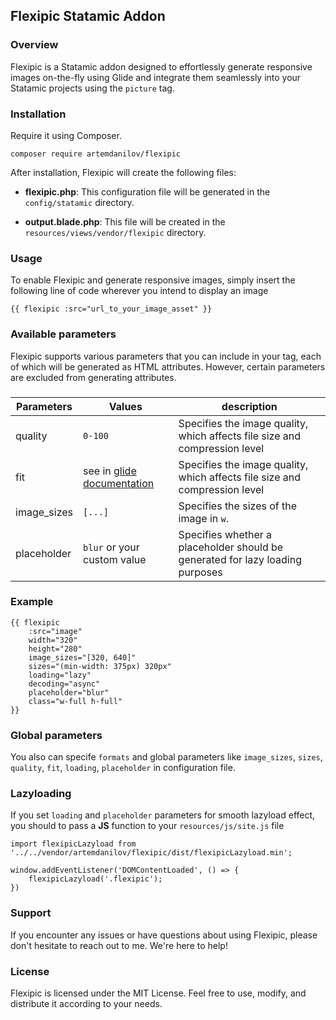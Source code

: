## Flexipic Statamic Addon

### Overview

Flexipic is a Statamic addon designed to effortlessly generate responsive images on-the-fly using Glide and integrate them seamlessly into your Statamic projects using the `picture` tag.

### Installation

Require it using Composer.

    composer require artemdanilov/flexipic
    
After installation, Flexipic will create the following files:

 -   **flexipic.php**: This configuration file will be generated in the `config/statamic` directory.
   
  -  **output.blade.php**: This file will be created in the `resources/views/vendor/flexipic` directory.

### Usage

To enable Flexipic and generate responsive images, simply insert the following line of code wherever you intend to display an image

    {{ flexipic :src="url_to_your_image_asset" }}

### Available parameters

Flexipic supports various parameters that you can include in your tag, each of which will be generated as HTML attributes. However, certain parameters are excluded from generating attributes.

###
|Parameters|Values|description|
|--|--|--|
| quality | `0-100` | Specifies the image quality, which affects file size and compression level |
| fit | see in [glide documentation](https://glide.thephpleague.com/1.0/api/size/) | Specifies the image quality, which affects file size and compression level |
| image_sizes | `[...]` | Specifies the sizes of the image in `w`. |
| placeholder | `blur` or your custom value |Specifies whether a placeholder should be generated for lazy loading purposes |

### Example

    {{ flexipic
        :src="image"
        width="320"
        height="280"
        image_sizes="[320, 640]"
        sizes="(min-width: 375px) 320px"
        loading="lazy"
        decoding="async"
        placeholder="blur"
        class="w-full h-full"
    }}

### Global parameters
You also can specife `formats` and global parameters like `image_sizes`, `sizes`, `quality`, `fit`, `loading`, `placeholder` in configuration file.

### Lazyloading

If you set `loading` and `placeholder` parameters for smooth lazyload effect, you should to pass a **JS** function to your `resources/js/site.js` file

    import flexipicLazyload from '../../vendor/artemdanilov/flexipic/dist/flexipicLazyload.min';

    window.addEventListener('DOMContentLoaded', () => {
        flexipicLazyload('.flexipic');
    })

### Support

If you encounter any issues or have questions about using Flexipic, please don't hesitate to reach out to me. We're here to help!

### License

Flexipic is licensed under the MIT License. Feel free to use, modify, and distribute it according to your needs.